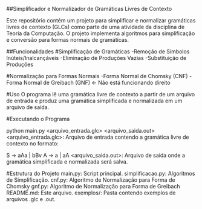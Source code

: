##Simplificador e Normalizador de Gramáticas Livres de Contexto

Este repositório contém um projeto para simplificar e normalizar gramáticas livres de contexto (GLCs) como parte de uma atividade da disciplina de Teoria da Computação. O projeto implementa algoritmos para simplificação e conversão para formas normais de gramáticas.

##Funcionalidades
#Simplificação de Gramáticas
-Remoção de Símbolos Inúteis/Inalcançáveis
-Eliminação de Produções Vazias
-Substituição de Produções

#Normalização para Formas Normais
-Forma Normal de Chomsky (CNF)
-Forma Normal de Greibach (GNF) <- Não está funcionando direito

#Uso
O programa lê uma gramática livre de contexto a partir de um arquivo de entrada e produz uma gramática simplificada e normalizada em um arquivo de saída.

#Executando o Programa

python main.py <arquivo_entrada.glc> <arquivo_saida.out>
<arquivo_entrada.glc>: Arquivo de entrada contendo a gramática livre de contexto no formato:

S -> aAa | bBv
A -> a | aA
<arquivo_saida.out>: Arquivo de saída onde a gramática simplificada e normalizada será salva.

#Estrutura do Projeto
main.py: Script principal.
simplificacao.py: Algoritmos de Simplificação.
cnf.py: Algoritmo de Normalização para Forma de Chomsky
gnf.py: Algoritmo de Normalização para Forma de Greibach
README.md: Este arquivo.
exemplos/: Pasta contendo exemplos de arquivos .glc e .out.